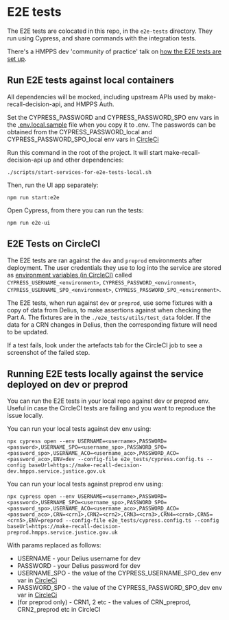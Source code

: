 # E2E tests

The E2E tests are colocated in this repo, in the `e2e-tests` directory. They run using Cypress, and share commands with the integration tests.

There's a HMPPS dev 'community of practice' talk on [how the E2E tests are set up](https://drive.google.com/file/d/1OeekvkViazrYNJXGMZrlM8UZU-Z71x6X/view).

## Run E2E tests against local containers

All dependencies will be mocked, including upstream APIs used by make-recall-decision-api, and HMPPS Auth.

Set the CYPRESS_PASSWORD and CYPRESS_PASSWORD_SPO env vars in the [.env.local.sample](./.env.local.sample) file when you copy it to .env. The passwords can be obtained from the CYPRESS_PASSWORD_local and CYPRESS_PASSWORD_SPO_local env vars in [CircleCi](https://app.circleci.com/settings/project/github/ministryofjustice/make-recall-decision-ui/environment-variables)

Run this command in the root of the project. It will start make-recall-decision-api up and other dependencies:

```
./scripts/start-services-for-e2e-tests-local.sh
```

Then, run the UI app separately:
```
npm run start:e2e
```

Open Cypress, from there you can run the tests:
```
npm run e2e-ui
```

## E2E Tests on CircleCI

The E2E tests are ran against the `dev` and `preprod` environments after deployment. The user credentials they use to log into the service are stored as [environment variables (in CircleCI)](https://app.circleci.com/settings/project/github/ministryofjustice/make-recall-decision-ui/environment-variables) called `CYPRESS_USERNAME_<environment>`, `CYPRESS_PASSWORD_<environment>`, `CYPRESS_USERNAME_SPO_<environment>`, `CYPRESS_PASSWORD_SPO_<environment>`.

The E2E tests, when run against `dev` or `preprod`, use some fixtures with a copy of data from Delius, to make assertions against when checking the Part A. The fixtures are in the `./e2e_tests/utils/test_data` folder. If the data for a CRN changes in Delius, then the corresponding fixture will need to be updated.

If a test fails, look under the artefacts tab for the CircleCI job to see a screenshot of the failed step.

## Running E2E tests locally against the service deployed on dev or preprod

You can run the E2E tests in your local repo against dev or preprod env. Useful in case the CircleCI tests are failing and you want to reproduce the issue locally.

You can run your local tests against dev env using:

```
npx cypress open --env USERNAME=<username>,PASSWORD=<password>,USERNAME_SPO=<username_spo>,PASSWORD_SPO=<password_spo>,USERNAME_ACO=<username_aco>,PASSWORD_ACO=<password_aco>,ENV=dev --config-file e2e_tests/cypress.config.ts --config baseUrl=https://make-recall-decision-dev.hmpps.service.justice.gov.uk
```

You can run your local tests against preprod env using:

```
npx cypress open --env USERNAME=<username>,PASSWORD=<password>,USERNAME_SPO=<username_spo>,PASSWORD_SPO=<password_spo>,USERNAME_ACO=<username_aco>,PASSWORD_ACO=<password_aco>,CRN=<crn1>,CRN2=<crn2>,CRN3=<crn3>,CRN4=<crn4>,CRN5=<crn5>,ENV=preprod --config-file e2e_tests/cypress.config.ts --config baseUrl=https://make-recall-decision-preprod.hmpps.service.justice.gov.uk
```

With params replaced as follows:
- USERNAME - your Delius username for dev
- PASSWORD - your Delius password for dev
- USERNAME_SPO - the value of the CYPRESS_USERNAME_SPO_dev env var in [CircleCi](https://app.circleci.com/settings/project/github/ministryofjustice/make-recall-decision-ui/environment-variables)
- PASSWORD_SPO - the value of the CYPRESS_PASSWORD_SPO_dev env var in [CircleCi](https://app.circleci.com/settings/project/github/ministryofjustice/make-recall-decision-ui/environment-variables)
- (for preprod only) - CRN1, 2 etc - the values of CRN_preprod, CRN2_preprod etc in CircleCI
